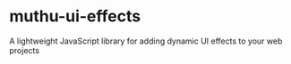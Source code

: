 # muthu-ui-effects
A lightweight JavaScript library for adding dynamic UI effects to your web projects
